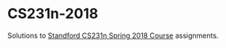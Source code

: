 # CS231n-2018

Solutions to [Standford CS231n Spring 2018 Course](http://cs231n.stanford.edu) assignments.
